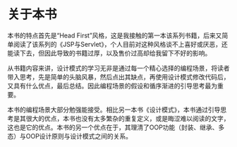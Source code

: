 # 关于本书

本书的特点首先是“Head First”风格，这是我接触的第一本该系列书籍，后来又简单阅读了该系列的《JSP与Servlet》，个人目前对这种风格谈不上喜好或厌恶，还能读下去，但因此导致的书籍过厚，以及售价过高却给我留下不好的影响。

从书籍内容来讲，设计模式的学习无非是通过每一个精心选择的编程场景，将读者带入思考，先是简单的头脑风暴，然后点出其缺点，再使用设计模式修改代码后，又具有什么优点，最后总结。因此编程场景的假设和循序渐进的引导思考最为重要。

本书的编程场景大部分勉强能接受。相比另一本书《设计模式》，本书通过引导思考是其很大的优点，本书也没有太多繁杂的重复定义，或是晦涩难以阅读的文字，这也是它的优点。本书的另一个优点在于，其理清了OOP功能（封装、继承、多态）与OOP设计原则与设计模式之间的关系。
